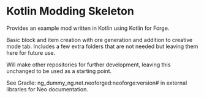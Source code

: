 # Kotlin Modding Skeleton
Provides an example mod written in Kotlin using Kotlin for Forge.

Basic block and item creation with ore generation and addition to creative mode tab.
Includes a few extra folders that are not needed but leaving them here for future use.

Will make other repositories for further development, leaving this unchanged to be used as a starting point.

See Gradle: ng_dummy_ng.net.neoforged:neoforge:version# in external libraries for Neo documentation.
